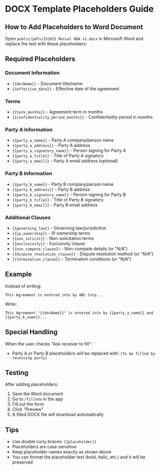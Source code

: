 # DOCX Template Placeholders Guide

## How to Add Placeholders to Word Document

Open `public/pdfs/251025 Mutual NDA v1.docx` in Microsoft Word and replace the text with these placeholders:

## Required Placeholders

### Document Information
- `{{docName}}` - Document title/name
- `{{effective_date}}` - Effective date of the agreement

### Terms
- `{{term_months}}` - Agreement term in months
- `{{confidentiality_period_months}}` - Confidentiality period in months

### Party A Information
- `{{party_a_name}}` - Party A company/person name
- `{{party_a_address}}` - Party A address
- `{{party_a_signatory_name}}` - Person signing for Party A
- `{{party_a_title}}` - Title of Party A signatory
- `{{party_a_email}}` - Party A email address (optional)

### Party B Information
- `{{party_b_name}}` - Party B company/person name
- `{{party_b_address}}` - Party B address
- `{{party_b_signatory_name}}` - Person signing for Party B
- `{{party_b_title}}` - Title of Party B signatory
- `{{party_b_email}}` - Party B email address

### Additional Clauses
- `{{governing_law}}` - Governing law/jurisdiction
- `{{ip_ownership}}` - IP ownership terms
- `{{non_solicit}}` - Non-solicitation terms
- `{{exclusivity}}` - Exclusivity clause
- `{{non_compete_clause}}` - Non-compete details (or "N/A")
- `{{dispute_resolution_clause}}` - Dispute resolution method (or "N/A")
- `{{termination_clause}}` - Termination conditions (or "N/A")

## Example

Instead of writing:
```
This Agreement is entered into by ABC Corp...
```

Write:
```
This Agreement "{{docName}}" is entered into by {{party_a_name}} and {{party_b_name}}...
```

## Special Handling

When the user checks "Ask receiver to fill":
- Party A or Party B placeholders will be replaced with: `[To be filled by receiving party]`

## Testing

After adding placeholders:
1. Save the Word document
2. Go to `/fillnda` in the app
3. Fill out the form
4. Click "Preview"
5. A filled DOCX file will download automatically

## Tips

- Use double curly braces: `{{placeholder}}`
- Placeholders are case-sensitive
- Keep placeholder names exactly as shown above
- You can format the placeholder text (bold, italic, etc.) and it will be preserved
